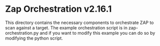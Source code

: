 # Zap Orchestration v2.16.1

This directory contains the necessary components to orchestrate ZAP to scan against a target.
The example orchestration script is in zap-orchestration.py and if you want to modify this example you can do so by modifying the python script.
